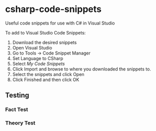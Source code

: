 # csharp-code-snippets
Useful code snippets for use with C# in Visual Studio

To add to Visual Studio Code Snippets:
1. Download the desired snippets
2. Open Visual Studio
3. Go to Tools -> Code Snippet Manager
4. Set Language to CSharp
5. Select *My Code Snippets*
6. Click Import and browse to where you downloaded the snippets to.
7. Select the snippets and click Open
8. Click Finished and then click OK

## Testing

### Fact Test

### Theory Test
